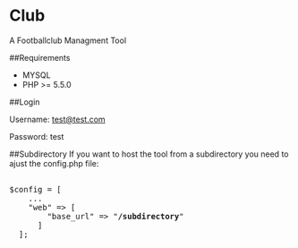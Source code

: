Club
===

A Footballclub Managment Tool

##Requirements
- MYSQL
- PHP >= 5.5.0

##Login

Username: test@test.com

Password: test

##Subdirectory
If you want to host the tool from a subdirectory you need to ajust the config.php file:
<pre>

$config = [
    ...
    "web" => [
        "base_url" => "<b>/subdirectory</b>"
      ]
  ];
</pre>
